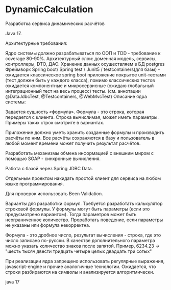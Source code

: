 # DynamicCalculation

Разработка сервиса динамических расчётов

Java 17.

Архитектурные требования:

Ядро системы должно разрабатываться по ООП и TDD - требование к coverage 80-90%.
Архитектурный слои: доменная модель, сервисы, контроллеры, DTO, ДАО.
Хранение данных осуществляем в БД postgres
Фреймворк Spring boot/ Spring test / Junit5 / testcontainers(для базы) - ожидается классическое spring boot приложение покрытое unit-тестами (тест должен быть у каждого класса), помимо классических тестов ожидается компонентные и микросервисные (ожидаю глобальный интеграционный тест на весь процесс) тесты. (см. аннотации @DataJdbcTest, @Testcontainers, @WebMvcTest)
Описание ядра системы:

Задается сущность «формула». Формула - это строка, которая передается с клиента. Строка вычислимая, может иметь параметры. Примеры таких строк смотрите в вариантах.

Приложение должно уметь хранить созданные формулы и производить расчёты по ним. Все расчёты сохраняются в базу и пользователь в любой момент времени может получить результат расчётов.

Разработать механизмы обмена информацией с внешним миром с помощью  SOAP - синхронные вычисления.

Работа с базой через Spring JDBC Data.

Отдельным проектом накидать простой клиент для сервиса на любом языке программирования.

Для проверок использовать Been Validation.

Варианты для разработки формул. Требуется разработать калькулятор строковой формулы. У формулы могут быть параметры (если это предусмотрено вариантом). Тогда параметров может быть неограниченное количество. Проработать поведение, если параметры не указаны или формула некорректна.

Формула - это дробное число, результат вычисления - строка, где это число записано по-русски. В качестве дополнительного параметра можно указать количество знаков после запятой. Пример, 6234.23 -> "шесть тысяч двести тридцать четыре целых двадцать три сотых"

При реализации ядра запрещено использовать регулярные выражения, javascript-engine и прочие аналогичные технологии. Ожидается, что строки разбираются на символы и анализируется алгоритмически.

java 17
